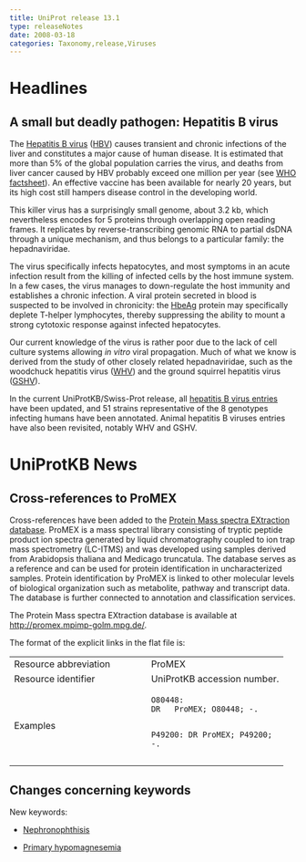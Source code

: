 ```yaml
---
title: UniProt release 13.1
type: releaseNotes
date: 2008-03-18
categories: Taxonomy,release,Viruses
---
```


# Headlines

## A small but deadly pathogen: Hepatitis B virus

The [Hepatitis B virus](https://www.uniprot.org/taxonomy/10407) ([HBV](http://viralzone.expasy.org/viralzone/all_by_species/9.html)) causes transient and chronic infections of the liver and constitutes a major cause of human disease. It is estimated that more than 5% of the global population carries the virus, and deaths from liver cancer caused by HBV probably exceed one million per year (see [WHO factsheet](http://www.who.int/mediacentre/factsheets/fs204/en/)). An effective vaccine has been available for nearly 20 years, but its high cost still hampers disease control in the developing world.

This killer virus has a surprisingly small genome, about 3.2 kb, which nevertheless encodes for 5 proteins through overlapping open reading frames. It replicates by reverse-transcribing genomic RNA to partial dsDNA through a unique mechanism, and thus belongs to a particular family: the hepadnaviridae.

The virus specifically infects hepatocytes, and most symptoms in an acute infection result from the killing of infected cells by the host immune system. In a few cases, the virus manages to down-regulate the host immunity and establishes a chronic infection. A viral protein secreted in blood is suspected to be involved in chronicity: the [HbeAg](https://www.uniprot.org/uniprotkb/P0C625) protein may specifically deplete T-helper lymphocytes, thereby suppressing the ability to mount a strong cytotoxic response against infected hepatocytes.

Our current knowledge of the virus is rather poor due to the lack of cell culture systems allowing _in vitro_ viral propagation. Much of what we know is derived from the study of other closely related hepadnaviridae, such as the woodchuck hepatitis virus ([WHV](https://www.uniprot.org/uniprotkb?query=taxonomy_id:10430+AND+reviewed:true)) and the ground squirrel hepatitis virus ([GSHV](https://www.uniprot.org/uniprotkb?query=_gshv+AND+reviewed:true)).

In the current UniProtKB/Swiss-Prot release, all [hepatitis B virus entries](https://www.uniprot.org/uniprotkb?query=organism_name:hepatitis%2Bb+AND+reviewed:true) have been updated, and 51 strains representative of the 8 genotypes infecting humans have been annotated. Animal hepatitis B viruses entries have also been revisited, notably WHV and GSHV.

# UniProtKB News

## Cross-references to ProMEX

Cross-references have been added to the [Protein Mass spectra EXtraction database](http://promex.mpimp-golm.mpg.de/). ProMEX is a mass spectral library consisting of tryptic peptide product ion spectra generated by liquid chromatography coupled to ion trap mass spectrometry (LC-ITMS) and was developed using samples derived from Arabidopsis thaliana and Medicago truncatula. The database serves as a reference and can be used for protein identification in uncharacterized samples. Protein identification by ProMEX is linked to other molecular levels of biological organization such as metabolite, pathway and transcript data. The database is further connected to annotation and classification services.

The Protein Mass spectra EXtraction database is available at <http://promex.mpimp-golm.mpg.de/>.

The format of the explicit links in the flat file is:

<table><colgroup><col style="width: 50%" /><col style="width: 50%" /></colgroup><tbody><tr class="odd"><td>Resource abbreviation</td><td>ProMEX</td></tr><tr class="even"><td>Resource identifier</td><td>UniProtKB accession number.</td></tr><tr class="odd"><td>Examples</td><td><pre><code>O80448:
DR   ProMEX; O80448; -.

P49200:
DR ProMEX; P49200; -.</code></pre></td></tr></tbody></table>

## Changes concerning keywords

New keywords:

- [Nephronophthisis](https://www.uniprot.org/keywords/KW-0983)

- [Primary hypomagnesemia](https://www.uniprot.org/keywords/KW-0982)
